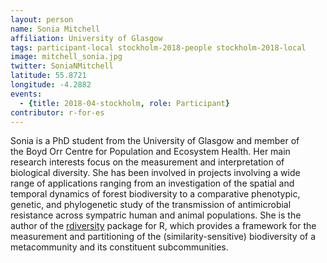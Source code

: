 ```yaml
---
layout: person
name: Sonia Mitchell
affiliation: University of Glasgow
tags: participant-local stockholm-2018-people stockholm-2018-local
image: mitchell_sonia.jpg
twitter: SoniaNMitchell
latitude: 55.8721
longitude: -4.2882
events:
  - {title: 2018-04-stockholm, role: Participant}
contributor: r-for-es
---
```

Sonia is a PhD student from the University of Glasgow and member of the Boyd Orr Centre for Population and Ecosystem Health. Her main research interests focus on the measurement and interpretation of biological diversity. She has been involved in projects involving a wide range of applications ranging from an investigation of the spatial and temporal dynamics of forest biodiversity to a comparative phenotypic, genetic, and phylogenetic study of the transmission of antimicrobial resistance across sympatric human and animal populations. She is the author of the <a href="https://cran.r-project.org/web/packages/rdiversity/index.html">rdiversity</a> package for R, which provides a framework for the measurement and partitioning of the (similarity-sensitive) biodiversity of a metacommunity and its constituent subcommunities.